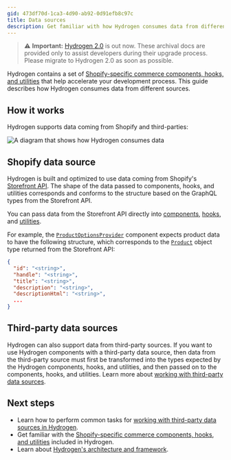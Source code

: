 ```yaml
---
gid: 473df70d-1ca3-4d90-ab92-0d91efb8c97c
title: Data sources
description: Get familiar with how Hydrogen consumes data from different sources.
---
```


> ⚠️ **Important:** [Hydrogen 2.0](https://hydrogen.shopify.dev) is out now. These archival docs are provided only to assist developers during their upgrade process. Please migrate to Hydrogen 2.0 as soon as possible.


Hydrogen contains a set of [Shopify-specific commerce components, hooks, and utilities](/api/hydrogen) that help accelerate your development process. This guide describes how Hydrogen consumes data from different sources.

## How it works

Hydrogen supports data coming from Shopify and third-parties:

![A diagram that shows how Hydrogen consumes data](/assets/custom-storefronts/hydrogen/hydrogen-data-sources.png)

## Shopify data source

Hydrogen is built and optimized to use data coming from Shopify's [Storefront API](/api/storefront). The shape of the data passed to components, hooks, and utilities corresponds and conforms to the structure based on the GraphQL types from the Storefront API.

You can pass data from the Storefront API directly into [components](/api/hydrogen/components), [hooks](/api/hydrogen/hooks), and [utilities](/api/hydrogen/utilities).

For example, the [`ProductOptionsProvider`](/api/hydrogen/components/product-variant/productoptionsprovider) component expects product data to have the following structure, which corresponds to the [`Product`](/api/storefront/reference/products/product) object type returned from the Storefront API:

```json
{
  "id": "<string>",
  "handle": "<string>",
  "title": "<string>",
  "description": "<string>",
  "descriptionHtml": "<string>",
  ...
}
```

## Third-party data sources

Hydrogen can also support data from third-party sources. If you want to use Hydrogen components with a third-party data source, then data from the third-party source must first be transformed into the types expected by the Hydrogen components, hooks, and utilities, and then passed on to the components, hooks, and utilities. Learn more about [working with third-party data sources](/docs/tutorials/data-sources/work-with-3p-data-sources).

## Next steps

- Learn how to perform common tasks for [working with third-party data sources in Hydrogen](/docs/tutorials/data-sources/work-with-3p-data-sources).
- Get familiar with the [Shopify-specific commerce components, hooks, and utilities](/api/hydrogen) included in Hydrogen.
- Learn about [Hydrogen's architecture and framework](/custom-storefronts/hydrogen).
